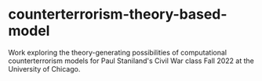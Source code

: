 # counterterrorism-theory-based-model
Work exploring the theory-generating possibilities of computational counterterrorism models for Paul Staniland's Civil War class Fall 2022 at the University of Chicago.
